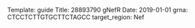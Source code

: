 Template: guide
Title: 28893790 gNefR
Date: 2019-01-01
grna: CTCCTCTTGTGCTTCTAGCC
target_region: Nef
